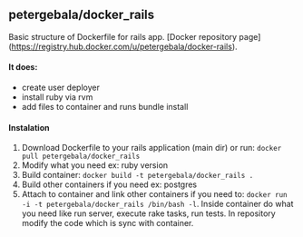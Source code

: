 ## petergebala/docker_rails

Basic structure of Dockerfile for rails app.
[Docker repository page] (https://registry.hub.docker.com/u/petergebala/docker-rails).

#### It does:

- create user deployer
- install ruby via rvm
- add files to container and runs bundle install

#### Instalation

1. Download Dockerfile to your rails application (main dir) or run: `docker pull petergebala/docker_rails`
2. Modify what you need ex: ruby version
3. Build container: `docker build -t petergebala/docker_rails .`
4. Build other containers if you need ex: postgres
5. Attach to container and link other containers if you need to: `docker run -i -t petergebala/docker_rails /bin/bash -l`. 
   Inside container do what you need like run server, execute rake tasks, run tests. In repository modify the code which is sync with container.
